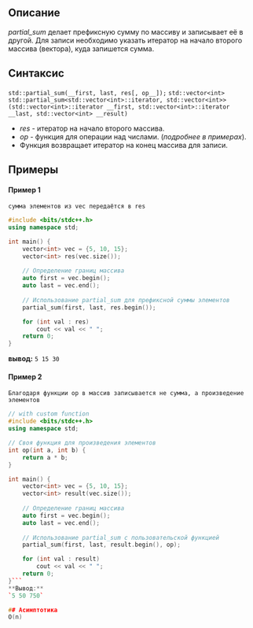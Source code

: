 ## Описание
*partial_sum* делает префиксную сумму по массиву и записывает её в другой. Для записи необходимо указать итератор на начало второго массива (вектора), куда запишется сумма.
## Синтаксис
`std::partial_sum(__first, last, res[, op__]);`
`std::vector<int> std::partial_sum<std::vector<int>::iterator, std::vector<int>>(std::vector<int>::iterator __first, std::vector<int>::iterator __last, std::vector<int> __result)`

* _res_ - итератор на начало второго массива.
* _op_ - функция для операции над числами. (*подробнее в примерах*).
* Функция возвращает итератор на конец массива для записи.
## Примеры
#### Пример 1
`сумма элементов из vec передаётся в res`
```c++
#include <bits/stdc++.h>
using namespace std;

int main() {
    vector<int> vec = {5, 10, 15};
    vector<int> res(vec.size());
  
    // Определение границ массива
    auto first = vec.begin();
    auto last = vec.end();
  
    // Использование partial_sum для префиксной суммы элементов
    partial_sum(first, last, res.begin());

    for (int val : res)
        cout << val << " ";
    return 0;
}
```
**вывод:**
`5 15 30`
#### Пример 2
`Благодаря функции op в массив записывается не сумма, а произведение элементов`
```c++
// with custom function
#include <bits/stdc++.h>
using namespace std;

// Своя функция для произведения элементов
int op(int a, int b) {
    return a * b;
}

int main() {
    vector<int> vec = {5, 10, 15};
    vector<int> result(vec.size());
  
    // Определение границ массива
    auto first = vec.begin();
    auto last = vec.end();
  
    // Использование partial_sum с пользовательской функцией
    partial_sum(first, last, result.begin(), op);

    for (int val : result)
        cout << val << " ";
    return 0;
}```
**Вывод:**
`5 50 750`

## Асимптотика
O(n)
